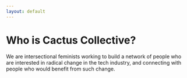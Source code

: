 ```yaml
---
layout: default
---
```


# Who is Cactus Collective?

We are intersectional feminists working to build a network of people who are interested in radical change in the tech industry, and connecting with people who would benefit from such change.

